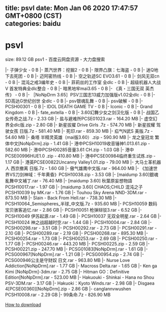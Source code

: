 
title: psvl
date: Mon Jan 06 2020 17:47:57 GMT+0800 (CST)    
categories: baidu
---

# psvl
size: 89.12 GB
 psv1 - 百度云网盘资源 - 大力盘搜索
 
|- 子弹少女 - 0 B
|- 蒸汽世界：挖掘2 - 0 B
|- 限界凸旗：七海盗 - 0 B
|- 迷Q地下去死团 - 0 B
|- 迈阿密热线 - 0 B
|- 空之轨迹SC EVO3.61 - 0 B
|- 剑风无双cn - 0 B
|- 混沌之戒3编年史 - 0 B
|- 菲莉丝的工作室 全dlc - 0 B
|- 超级机器人大战V 首发特典全dlc整合 - 0 B
|- 暗黑地牢mai3.65 - 0 B
|- 《真・三国无双 英杰传》 - 0 B
|- ［NoNpDrm 3.65］PSV三国志13威力加强版v1.02全dlc - 0 B
|- SD高达G世纪创世 全dlc - 0 B
|- psv银魂乱舞 - 0 B
|- psv破解 - 0 B
|- PCSH00301 - 0 B
|- IDOL DEATH GAME TV - 0 B
|- Iconic - 0 B
|- Grand Kingdom - 0 B
|- fate_extella - 0 B
|- 3.60幻舞少女之剑汉化版 - 0 B
|- 战国乙女传奇之战.7z - 2.33 GB
|- 盐与避难所PCSE01023.rar - 164.20 MB
|- 虚空幻界全dlc版.zip - 2.80 GB
|- 新星拔擢 Drive Girls .7z - 574.70 MB
|- 新星拔耀 驾驶女孩 日版.7z - 581.40 MB
|- 死印.rar - 859.30 MB
|- 疝气N武S 美版.7z - 54.60 MB
|- 桑塔 半精灵英雄（mai版3.60）.zip - 590.90 MB
|- 龙之皇冠龙 繁体中文[NoNpDrm].zip - 1.41 GB
|- 港中PCSH10019收音锤神1.013.61.zip - 582.60 MB
|- 港中PCSH00285音量3.61 CH.zip - 1.03 GB
|- 港中PCSE00996HUE1.0 .zip - 410.80 MB
|- 港中PCSE00984临终重生试炼.zip - 1.17 GB
|- 港英PCSE00822Uncanny Valley1.01.zip - 79.00 MB
|- 大马士革机器人 西京撤离 日版.7z - 1.60 GB
|- 傲气雄鹰中文版.rar - 964.00 MB
|- 《加速世界VS刀剑神域：千年黄昏》PCSH10038.zip - 3.53 GB
|- [maidump 3.60]銀魂亂舞中文補丁.rar - 76.40 MB
|- [maidump 3.60] 秋葉原妄想物語 PCSH10017.rar - 1.97 GB
|- [maidump 3.60] CHAOS;CHILD 混沌之子PCSH10039 by MK.rar - 1.76 GB
|- Touhou Sky Arena NND-3DM.rar - 873.50 MB
|- Slain - Back From Hell.rar - 738.30 MB
|- PCSH10064_Semispheres_半球_中文版.7z - 935.60 MB
|- PCSH10059 数码宝贝骇客追忆.rar - 2.86 GB
|- PCSH10051 枪弹辩驳3.rar - 6.52 GB
|- PCSH10049 伊苏起源.rar - 1.49 GB
|- PCSH10037 无双全明星.rar - 2.64 GB
|- PCSH10024  神之战超越时空.rar - 1.44 GB
|- PCSH10004.rar - 2.84 GB
|- PCSH00298.rar - 3.51 GB
|- PCSH00292.rar - 2.73 GB
|- PCSH00291.rar - 2.10 GB
|- PCSH00289.rar - 2.19 GB
|- PCSH00268.rar - 895.30 MB
|- PCSH00254.rar - 1.73 GB
|- PCSH00253.rar - 2.69 GB
|- PCSH00250.rar - 1.77 GB
|- PCSH00246.rar - 443.20 MB
|- PCSH00225.zip - 2.59 GB
|- PCSH00221.zip - 247.70 MB
|- PCSG01083[NoNpDrm].rar - 1.61 GB
|- PCSG00967[NoNpDrm].rar - 1.21 GB
|- PCSG00954.zip - 2.74 GB
|- PCSG00946公主是守财奴 日文.rar - 963.80 MB
|- Nurse Love Addiction[NoNpDrm].rar - 1.77 GB
|- Macross Delta.rar - 1.65 GB
|- Ken ga Kimi [NoNpDrm]-3dm.rar - 2.75 GB
|- Hitman GO：Definitive Edition[NoNpDrm].rar - 523.00 MB
|- Hakuouki - Shinkai - Hana no Shou PSV-3DM.rar - 3.17 GB
|- Hakuoki：Kyoto Winds.rar - 2.98 GB
|- Disgaea 4[PCSE00360][NoNpDrm].zip - 2.86 GB
|- canglannvwushen PCSH10008.rar - 2.29 GB
|- 99条命.7z - 826.90 MB

[How to download](https://bpcam.bemobtrk.com/go/2ceec3aa-1ca2-46d6-b9ff-aaa5c184517c?jno=4251)